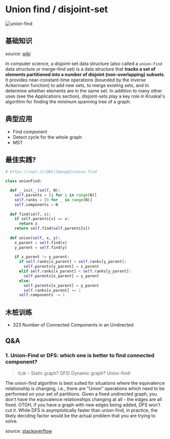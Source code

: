 # Union find / disjoint-set 

![union-find](https://camo.githubusercontent.com/c885a811800fc105c74f5584aacaecfb1305e327/68747470733a2f2f692e696d6775722e636f6d2f4f6c64556661312e6a7067)

## 基础知识

source: [wiki](https://www.wikiwand.com/en/Disjoint-set_data_structure)

In computer science, a disjoint-set data structure (also called a `union–find` data structure or merge–find set) is a data structure that **tracks a set of elements partitioned into a number of disjoint (non-overlapping) subsets**. It provides near-constant-time operations (bounded by the inverse Ackermann function) to add new sets, to merge existing sets, and to determine whether elements are in the same set. In addition to many other uses (see the Applications section), disjoint-sets play a key role in Kruskal's algorithm for finding the minimum spanning tree of a graph.


## 典型应用

* Find component 
* Detect cycle for the whole graph
* MST

## 最佳实践?

``` python
# https://repl.it/@WillWang42/union-find

class unionFind:

  def __init__(self, N):
    self.parents = [i for i in range(N)]
    self.ranks = [0 for _ in range(N)]
    self.components = N
  
  def find(self, x):
    if self.parents[x] == x:
      return x 
    return self.find(self.parents[x])
       
  def union(self, x, y):
    x_parent = self.find(x)
    y_parent = self.find(y)
  
    if x_parent != y_parent:
      if self.ranks[x_parent] > self.ranks[y_parent]:
        self.parents[y_parent] = x_parent
      elif self.ranks[x_parent] < self.ranks[y_parent]:
        self.parents[x_parent] = y_parent
      else:
        self.parents[x_parent] = y_parent
        self.ranks[x_parent] += 1
      self.components -= 1
```  

## 木桩训练

* 323 Number of Connected Components in an Undirected 

## Q&A

### 1. Union-Find or DFS: which one is better to find connected component?

> tl;dr - Static graph? DFS! Dynamic graph? Union-find!

The union-find algorithm is best suited for situations where the equivalence relationship is changing, i.e., there are "Union" operations which need to be performed on your set of partitions. Given a fixed undirected graph, you don't have the equivalence relationships changing at all - the edges are all fixed. OTOH, if you have a graph with new edges being added, DFS won't cut it. While DFS is asymptotically faster than union-find, in practice, the likely deciding factor would be the actual problem that you are trying to solve.

source: [stackoverflow](https://stackoverflow.com/questions/28398101/union-find-or-dfs-which-one-is-better-to-find-connected-component)
